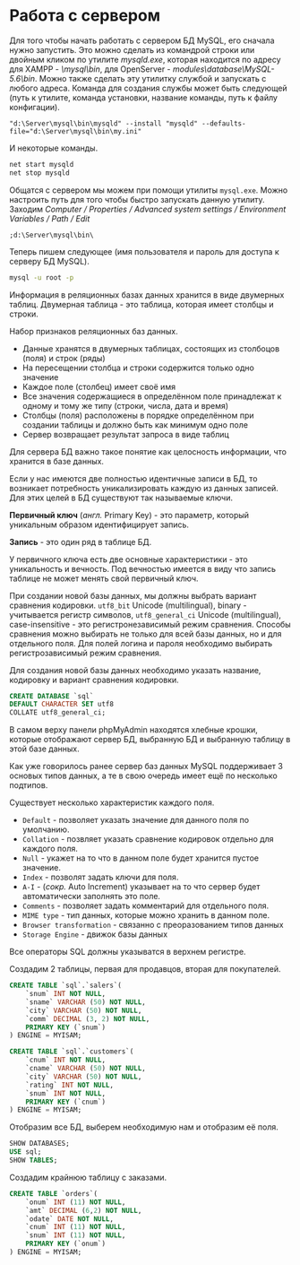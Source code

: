 # Работа с сервером

Для того чтобы начать работать с сервером БД MySQL, его сначала нужно запустить. Это можно сделать из командрой строки или двойным кликом по утилите *mysqld.exe*, которая находится по адресу для XAMPP - *\mysql\bin*, для OpenServer - *modules\database\MySQL-5.6\bin*. Можно также сделать эту утилитку службой и запускать с любого адреса. Команда для создания службы может быть следующей (путь к утилите, команда установки, название команды, путь к файлу конфигации).

```
"d:\Server\mysql\bin\mysqld" --install "mysqld" --defaults-file="d:\Server\mysql\bin\my.ini"
```

И некоторые команды.

```bash
net start mysqld
net stop mysqld
```

Общатся с сервером мы можем при помощи утилиты `mysql.exe`. Можно настроить путь для того чтобы быстро запускать данную утилиту. Заходим *Computer / Properties / Advanced system settings / Environment Variables / Path / Edit*

```
;d:\Server\mysql\bin\
```

Теперь пишем следующее (имя пользователя и пароль для доступа к серверу БД MySQL).

```bash
mysql -u root -p
```

Информация в реляционных базах данных хранится в виде двумерных таблиц. Двумерная таблица - это таблица, которая имеет столбцы и строки.

Набор признаков реляционных баз данных.


* Данные хранятся в двумерных таблицах, состоящих из столбоцов (поля) и строк (ряды)
* На пересещении столбца и строки содержится только одно значение
* Каждое поле (столбец) имеет своё имя
* Все значения содержащиеся в определённом поле принадлежат к одному и тому же типу (строки, числа, дата и время)
* Столбцы (поля) расположены в порядке определённом при создании таблицы и должно быть как минимум одно поле
* Сервер возвращает результат запроса в виде таблиц

Для сервера БД важно такое понятие как целосность информации, что хранится в базе данных.

Если у нас имеются две полностью идентичные записи в БД, то возникает потребность уникализировать каждую из данных записей. Для этих целей в БД существуют так называемые ключи.

**Первичный ключ** (*англ.* Primary Key) - это параметр, который уникальным образом идентифицирует запись.

**Запись** - это один ряд в таблице БД.

У первичного ключа есть две основные характеристики - это уникальность и вечность. Под вечностью имеется в виду что запись таблице не может менять свой первичный ключ.

При создании новой базы данных, мы должны выбрать вариант сравнения кодировки. `utf8_bit` Unicode (multilingual), binary - учитывается регистр символов, `utf8_general_ci` Unicode (multilingual), case-insensitive - это регистронезависимый режим сравнения. Способы сравнения можно выбирать не только для всей базы данных, но и для отдельного поля. Для полей логина и пароля необходимо выбирать регистрозависимый режим сравнения.

Для создания новой базы данных необходимо указать название, кодировку и вариант сравнения кодировки.

```sql
CREATE DATABASE `sql`
DEFAULT CHARACTER SET utf8
COLLATE utf8_general_ci;
```

В самом верху панели phpMyAdmin находятся хлебные крошки, которые отображают сервер БД, выбранную БД и выбранную таблицу в этой базе данных.

Как уже говорилось ранее сервер баз данных MySQL поддерживает 3 основых типов данных, а те в свою очередь имеет ещё по несколько подтипов.

Существует несколько характеристик каждого поля.


* `Default` - позволяет указать значение для данного поля по умолчанию.
* `Collation` - позвляет указать сравнение кодировок отдельно для каждого поля.
* `Null` - укажет на то что в данном поле будет хранится пустое значение.
* `Index` - позволят задать ключи для поля.
* `A-I` - (*сокр.* Auto Increment) указывает на то что сервер будет автоматически заполнять это поле.
* `Comments` - позволяет задать комментарий для отдельного поля.
* `MIME type` - тип данных, которые можно хранить в данном поле.
* `Browser transformation` - связанно с преоразованием типов данных
* `Storage Engine` - движок базы данных

Все операторы SQL должны указыватся в верхнем регистре.

Создадим 2 таблицы, первая для продавцов, вторая для покупателей.

```sql
CREATE TABLE `sql`.`salers`(
    `snum` INT NOT NULL,
    `sname` VARCHAR (50) NOT NULL,
    `city` VARCHAR (50) NOT NULL,
    `comm` DECIMAL (3, 2) NOT NULL,
    PRIMARY KEY (`snum`)
) ENGINE = MYISAM;

CREATE TABLE `sql`.`customers`(
    `cnum` INT NOT NULL,
    `cname` VARCHAR (50) NOT NULL,
    `city` VARCHAR (50) NOT NULL,
    `rating` INT NOT NULL,
    `snum` INT NOT NULL,
    PRIMARY KEY (`cnum`)
) ENGINE = MYISAM;
```

Отобразим все БД, выберем необходимую нам и отобразим её поля.

```sql
SHOW DATABASES;
USE sql;
SHOW TABLES;
```

Создадим крайнюю таблицу с заказами.

```sql
CREATE TABLE `orders`(
    `onum` INT (11) NOT NULL,
    `amt` DECIMAL (6,2) NOT NULL,
    `odate` DATE NOT NULL,
    `cnum` INT (11) NOT NULL,
    `snum` INT (11) NOT NULL,
    PRIMARY KEY (`onum`)
) ENGINE = MYISAM;
```